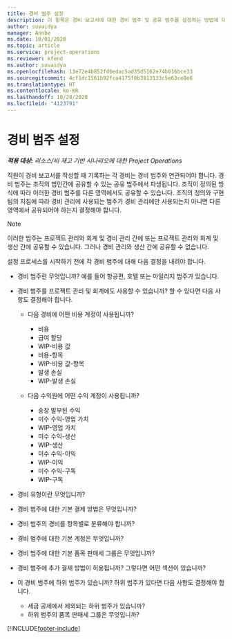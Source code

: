 ```yaml
---
title: 경비 범주 설정
description: 이 항목은 경비 보고서에 대한 경비 범주 및 공유 범주를 설정하는 방법에 대한 정보를 제공합니다.
author: suvaidya
manager: Annbe
ms.date: 10/01/2020
ms.topic: article
ms.service: project-operations
ms.reviewer: kfend
ms.author: suvaidya
ms.openlocfilehash: 13e72e4b852fd0edac5ad35d5162e74b016bce33
ms.sourcegitcommit: 4cf1dc1561b92fca4175f0b3813133c5e63ce8e6
ms.translationtype: HT
ms.contentlocale: ko-KR
ms.lasthandoff: 10/28/2020
ms.locfileid: "4123791"
---
```

# <a name="set-up-expense-categories"></a>경비 범주 설정

_**적용 대상:** 리소스/비 재고 기반 시나리오에 대한 Project Operations_

직원이 경비 보고서를 작성할 때 기록하는 각 경비는 경비 범주와 연관되어야 합니다. 경비 범주는 조직의 법인간에 공유할 수 있는 공유 범주에서 파생됩니다. 조직이 정의된 방식에 따라 이러한 경비 범주를 다른 영역에서도 공유할 수 있습니다. 조직의 정의와 구현 팀의 지침에 따라 경비 관리에 사용되는 범주가 경비 관리에만 사용되는지 아니면 다른 영역에서 공유되어야 하는지 결정해야 합니다.

> [!NOTE]
> 이러한 범주는 프로젝트 관리와 회계 및 경비 관리 간에 또는 프로젝트 관리와 회계 및 생산 간에 공유할 수 있습니다. 그러나 경비 관리와 생산 간에 공유할 수 없습니다.

설정 프로세스를 시작하기 전에 각 경비 범주에 대해 다음 결정을 내려야 합니다.

- 경비 범주란 무엇입니까? 예를 들어 항공편, 호텔 또는 마일리지 범주가 있습니다.
- 경비 범주를 프로젝트 관리 및 회계에도 사용할 수 있습니까? 할 수 있다면 다음 사항도 결정해야 합니다.

    - 다음 경비에 어떤 비용 계정이 사용됩니까?

        - 비용
        - 급여 할당
        - WIP-비용 값
        - 비용-항목
        - WIP-비용 값-항목
        - 발생 손실
        - WIP-발생 손실

    - 다음 수익원에 어떤 수익 계정이 사용됩니까?

        - 송장 발부된 수익
        - 미수 수익-영업 가치
        - WIP-영업 가치
        - 미수 수익-생산
        - WIP-생산
        - 미수 수익-이익
        - WIP-이익
        - 미수 수익-구독
        - WIP-구독

- 경비 유형이란 무엇입니까?
- 경비 범주에 대한 기본 결제 방법은 무엇입니까?
- 경비 범주의 경비를 항목별로 분류해야 합니까?
- 경비 범주에 대한 기본 계정은 무엇입니까?
- 경비 범주에 대한 기본 품목 판매세 그룹은 무엇입니까?
- 경비 범주에 추가 결제 방법이 허용됩니까? 그렇다면 어떤 섹션이 있습니까?
- 이 경비 범주에 하위 범주가 있습니까? 하위 범주가 있다면 다음 사항도 결정해야 합니다.

    - 세금 공제에서 제외되는 하위 범주가 있습니까?
    - 하위 범주의 품목 판매세 그룹은 무엇입니까?


[!INCLUDE[footer-include](../includes/footer-banner.md)]